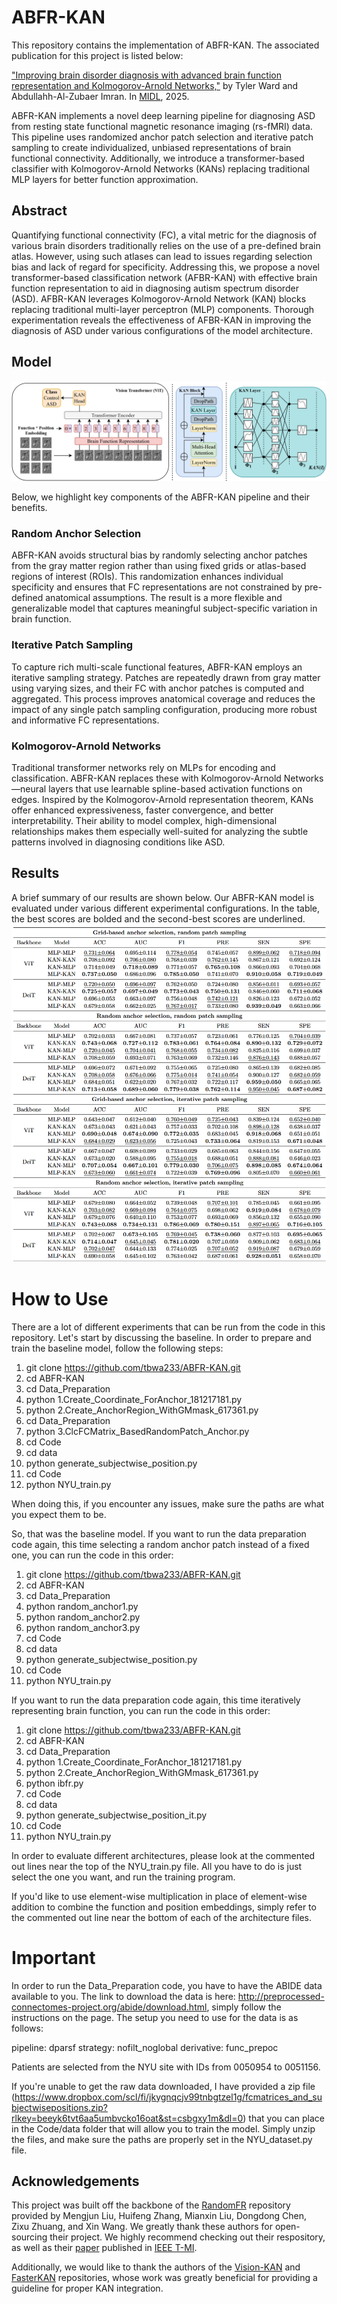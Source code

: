 # ABFR-KAN
This repository contains the implementation of ABFR-KAN. The associated publication for this project is listed below:

["Improving brain disorder diagnosis with advanced brain function representation and Kolmogorov-Arnold Networks,"](https://openreview.net/forum?id=YmUDkDQhCW) by Tyler Ward and Abdullahh-Al-Zubaer Imran. In [MIDL](https://2025.midl.io/), 2025.

ABFR-KAN implements a novel deep learning pipeline for diagnosing ASD from resting state functional magnetic resonance imaging (rs-fMRI) data. This pipeline uses randomized anchor patch selection and iterative patch sampling to create individualized, unbiased representations of brain functional connectivity. Additionally, we introduce a transformer-based classifier with Kolmogorov-Arnold Networks (KANs) replacing traditional MLP layers for better function approximation.

## Abstract
Quantifying functional connectivity (FC), a vital metric for the diagnosis of various brain disorders traditionally relies on the use of a pre-defined brain atlas. However, using such atlases can lead to issues regarding selection bias and lack of regard for specificity. Addressing this, we propose a novel transformer-based classification network (AFBR-KAN) with effective brain function representation to aid in diagnosing autism spectrum disorder (ASD). AFBR-KAN leverages Kolmogorov-Arnold Network (KAN) blocks replacing traditional multi-layer perceptron (MLP) components. Thorough experimentation reveals the effectiveness of AFBR-KAN in improving the diagnosis of ASD under various configurations of the model architecture.

## Model
![Figure](https://github.com/tbwa233/ABFR-KAN/blob/main/images/abfrkanarch6.png)

Below, we highlight key components of the ABFR-KAN pipeline and their benefits.

### Random Anchor Selection
ABFR-KAN avoids structural bias by randomly selecting anchor patches from the gray matter region rather than using fixed grids or atlas-based regions of interest (ROIs). This randomization enhances individual specificity and ensures that FC representations are not constrained by pre-defined anatomical assumptions. The result is a more flexible and generalizable model that captures meaningful subject-specific variation in brain function.

### Iterative Patch Sampling
To capture rich multi-scale functional features, ABFR-KAN employs an iterative sampling strategy. Patches are repeatedly drawn from gray matter using varying sizes, and their FC with anchor patches is computed and aggregated. This process improves anatomical coverage and reduces the impact of any single patch sampling configuration, producing more robust and informative FC representations.

### Kolmogorov-Arnold Networks
Traditional transformer networks rely on MLPs for encoding and classification. ABFR-KAN replaces these with Kolmogorov-Arnold Networks—neural layers that use learnable spline-based activation functions on edges. Inspired by the Kolmogorov-Arnold representation theorem, KANs offer enhanced expressiveness, faster convergence, and better interpretability. Their ability to model complex, high-dimensional relationships makes them especially well-suited for analyzing the subtle patterns involved in diagnosing conditions like ASD.

## Results
A brief summary of our results are shown below. Our ABFR-KAN model is evaluated under various different experimental configurations. In the table, the best scores are bolded and the second-best scores are underlined.
![Results](https://github.com/tbwa233/ABFR-KAN/blob/main/images/abfrkanresults.png)

# How to Use
There are a lot of different experiments that can be run from the code in this repository. Let's start by discussing the baseline. In order to prepare and train the baseline model, follow the following steps:

1. git clone https://github.com/tbwa233/ABFR-KAN.git
2. cd ABFR-KAN
3. cd Data_Preparation
4. python 1.Create_Coordinate_ForAnchor_181217181.py
5. python 2.Create_AnchorRegion_WithGMmask_617361.py
6. cd Data_Preparation
7. python 3.ClcFCMatrix_BasedRandomPatch_Anchor.py
8. cd Code
9. cd data
10. python generate_subjectwise_position.py
11. cd Code
12. python NYU_train.py

When doing this, if you encounter any issues, make sure the paths are what you expect them to be.

So, that was the baseline model. If you want to run the data preparation code again, this time selecting a random anchor patch instead of a fixed one, you can run the code in this order:

1. git clone https://github.com/tbwa233/ABFR-KAN.git
2. cd ABFR-KAN
3. cd Data_Preparation
4. python random_anchor1.py
5. python random_anchor2.py
6. python random_anchor3.py
7. cd Code
8. cd data
9. python generate_subjectwise_position.py
10. cd Code
11. python NYU_train.py

If you want to run the data preparation code again, this time iteratively representing brain function, you can run the code in this order:

1. git clone https://github.com/tbwa233/ABFR-KAN.git
2. cd ABFR-KAN
3. cd Data_Preparation
4. python 1.Create_Coordinate_ForAnchor_181217181.py
5. python 2.Create_AnchorRegion_WithGMmask_617361.py
6. python ibfr.py
7. cd Code
8. cd data
9. python generate_subjectwise_position_it.py
10. cd Code
11. python NYU_train.py

In order to evaluate different architectures, please look at the commented out lines near the top of the NYU_train.py file. All you have to do is just select the one you want, and run the training program.

If you'd like to use element-wise multiplication in place of element-wise addition to combine the function and position embeddings, simply refer to the commented out line near the bottom of each of the architecture files.

# Important
In order to run the Data_Preparation code, you have to have the ABIDE data available to you. The link to download the data is here: http://preprocessed-connectomes-project.org/abide/download.html, simply follow the instructions on the page. The setup you need to use for the data is as follows:

pipeline: dparsf
strategy: nofilt_noglobal
derivative: func_prepoc

Patients are selected from the NYU site with IDs from 0050954 to 0051156.

If you're unable to get the raw data downloaded, I have provided a zip file (https://www.dropbox.com/scl/fi/jkygnqcjv99tnbgtzel1g/fcmatrices_and_subjectwisepositions.zip?rlkey=beeyk6tvt6aa5umbvcko16oat&st=csbgxy1m&dl=0) that you can place in the Code/data folder that will allow you to train the model. Simply unzip the files, and make sure the paths are properly set in the NYU_dataset.py file.

## Acknowledgements
This project was built off the backbone of the [RandomFR](https://github.com/mjliu2020/RandomFR) repository provided by Mengjun Liu, Huifeng Zhang, Mianxin Liu, Dongdong Chen, Zixu Zhuang, and Xin Wang. We greatly thank these authors for open-sourcing their project. We highly recommend checking out their respository, as well as their [paper](https://ieeexplore.ieee.org/document/10440630) published in [IEEE T-MI](https://ieeexplore.ieee.org/xpl/RecentIssue.jsp?punumber=42).

Additionally, we would like to thank the authors of the [Vision-KAN](https://github.com/chenziwenhaoshuai/Vision-KAN) and [FasterKAN](https://github.com/AthanasiosDelis/faster-kan) repositories, whose work was greatly beneficial for providing a guideline for proper KAN integration.

